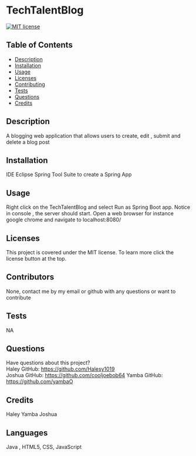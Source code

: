 # TechTalentBlog
  [![MIT license](https://img.shields.io/badge/License-MIT-blue.svg)](https://lbesson.mit-license.org/)
  ## Table of Contents
  * [Description](#description)
  * [Installation](#installation)
  * [Usage](#usage)
  * [Licenses](#licenses)
  * [Contributing](#contributing)
  * [Tests](#tests)
  * [Questions](#questions)
  * [Credits](#credits)
  
  
   ## Description
  A blogging web application that allows users to create, edit , submit and delete a blog post
  
  
   ## Installation
  IDE Eclipse 
  Spring Tool Suite to create a Spring App
  
  
   ## Usage
   Right click on the TechTalentBlog and select Run as Spring Boot app.
   Notice in console , the server should start.
   Open a web browser for instance google chrome and navigate to localhost:8080/
   
   
   ## Licenses
   This project is covered under the MIT license. To learn more click the license button at the top.
  ## Contributors
  None, contact me by my email or github with any questions or want to contribute
  
  
  ## Tests
  NA
  
  
  ## Questions
  Have questions about this project?  
  Haley GitHub: https://github.com/Halesy1019  
  Joshua GitHub: https://github.com/cooljoebob64
  Yamba GitHub: https://github.com/yambaO
  
  
  ## Credits
  Haley
  Yamba 
  Joshua 
  
  
   ## Languages
  Java , HTML5, CSS, JavaScript
  
  
  
  
  
   
 
